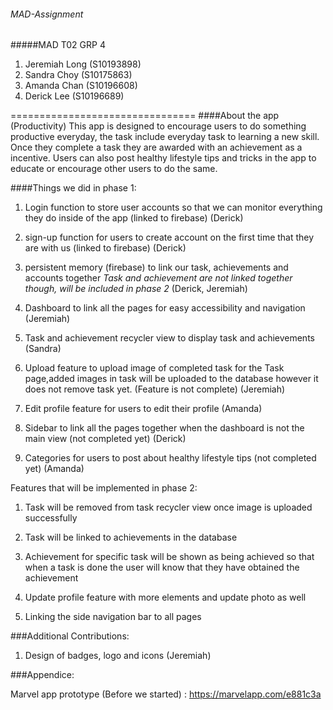 ###### MAD-Assignment
#####MAD T02 GRP 4
1. Jeremiah Long (S10193898)
2. Sandra Choy (S10175863)
3. Amanda Chan (S10196608)
4. Derick Lee (S10196689)

================================
####About the app (Productivity)
This app is designed to encourage users to do something productive everyday, the task
include everyday task to learning a new skill. Once they complete a task they are awarded
with an achievement as a incentive. Users can also post healthy lifestyle tips and tricks in
the app to educate or encourage other users to do the same.

####Things we did in phase 1:
1. Login function to store user accounts so that we can monitor everything 
they do inside of the app (linked to firebase) (Derick)

2. sign-up function for users to create account on the first time that they are with us
(linked to firebase) (Derick)

3. persistent memory (firebase) to link our task, achievements and accounts together
*Task and achievement are not linked together though, will be included in phase 2* (Derick, Jeremiah)

4. Dashboard to link all the pages for easy accessibility and navigation (Jeremiah)

5. Task and achievement recycler view to display task and achievements (Sandra)

6. Upload feature to upload image of completed task for the Task page,added images
in task will be uploaded to the database however it does not remove task yet. (Feature is not complete)
(Jeremiah)

7. Edit profile feature for users to edit their profile (Amanda)

8. Sidebar to link all the pages together when the dashboard is not the main view (not completed yet) (Derick)

9. Categories for users to post about healthy lifestyle tips (not completed yet) (Amanda)

Features that will be implemented in phase 2:

1. Task will be removed from task recycler view once image is uploaded successfully

2. Task will be linked to achievements in the database

3. Achievement for specific task will be shown as being achieved so that when a task is done the user will know
that they have obtained the achievement

4. Update profile feature with more elements and update photo as well

5. Linking the side navigation bar to all pages

###Additional Contributions:
1. Design of badges, logo and icons (Jeremiah)

###Appendice:

Marvel app prototype (Before we started) : https://marvelapp.com/e881c3a

